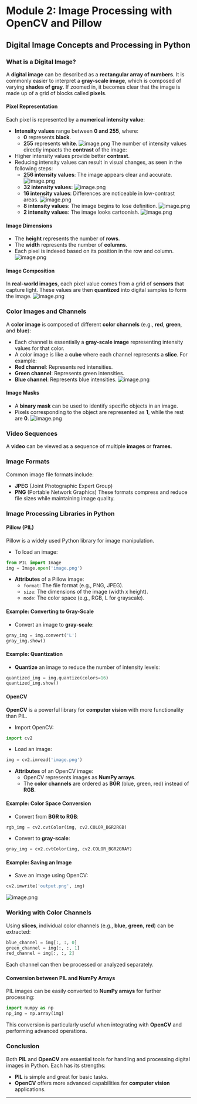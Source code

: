 

# Module 2: Image Processing with OpenCV and Pillow
## Digital Image Concepts and Processing in Python
### What is a Digital Image?
A **digital image** can be described as a **rectangular array of numbers**. It is commonly easier to interpret a **gray-scale image**, which is composed of varying **shades of gray**. If zoomed in, it becomes clear that the image is made up of a grid of blocks called **pixels**.
#### Pixel Representation
Each pixel is represented by a **numerical intensity value**:
- **Intensity values** range between **0 and 255**, where:
	- **0** represents **black**.
	- **255** represents **white**.
![image.png](https://prod-files-secure.s3.us-west-2.amazonaws.com/03e82b26-cccb-4906-bb56-adabcbdc0655/fa1bb4aa-313a-44c2-a7b3-7fa4a8432b08/image.png?X-Amz-Algorithm=AWS4-HMAC-SHA256&X-Amz-Content-Sha256=UNSIGNED-PAYLOAD&X-Amz-Credential=ASIAZI2LB466353DYTDO%2F20250201%2Fus-west-2%2Fs3%2Faws4_request&X-Amz-Date=20250201T071317Z&X-Amz-Expires=3600&X-Amz-Security-Token=IQoJb3JpZ2luX2VjEMf%2F%2F%2F%2F%2F%2F%2F%2F%2F%2FwEaCXVzLXdlc3QtMiJHMEUCIEYg1ZtR6%2BX4TU0r%2FmxHHTQ6AktbbjfEtllOdZDRhodXAiEA0W0EGi%2BI5i9xQEVhsUOUcs1uU%2BvHKc%2FZeQ7i7PEHbl8qiAQIz%2F%2F%2F%2F%2F%2F%2F%2F%2F%2F%2FARAAGgw2Mzc0MjMxODM4MDUiDDNrU7B9hkqD1viPoyrcA0mb0DC%2BpqgtNvhssee8FR9vs6x58PtGPrnMGRM2gyQLiWk6cofMP8xE1FRl5dZGcBME17Q92532oV3QXFlBm7jUpJtV%2F8cye%2BA02FO6zuUIvH0kQV7R0UNvHvrhguxHVF8q%2B4v7X9dye9mRPXdEOYEADwCuQadL%2BRZNZa0qKWGldHyqlVZkYn3y7opVQR71p%2Bo65gIzJIezzBaqGn%2F8l%2B5KhOfZH%2BzcET3L8onZvbFLBv0rTnTL4otn4SqjA9goqU4pC1aW2PQTJbqkzWDUbbW%2F4%2FDjvegtnQPg72rq%2Fcbi6JakEFR0Ejin74a3Ft9vPg4RqWR57vzGV37ZcYPnSxCI6yHrPDS2iyaU5gr25uF%2FMc1O71RpbS%2BrQ29JEj%2B2GYYXnIaXGf3ziN7s5YHgklmXElYV6RNbe0Bjv6jzZR6vifWcSqwQIZ%2BspY8tq02KGFbccfP6I8mg7gN5FS1BSVMUoPGDtxpgkRba2iyZ%2FH7KCFR7UwzYU1xoW%2BAJqumS%2FTLOrZ4ffSmgdWTVVbu8OVgkIdyMV77ZvTW%2FLpJkXN8ve%2FkmaLwvYh%2BYRhg%2BAEmASikKOCCr39SblaiBq1zyJqg%2Bxdjm5qEC%2FRq%2FUMuJ3FVpPyT%2FSlE26uup2h1CMPb59rwGOqUBEAOEoLn3z7B4kb3D1MsoHisLVHQi%2BGhowpgW%2Bf7opBU298x2d%2FwkiFTmdRz5rJXi%2FQ6LDmmcemxwL3heKxkvAJncmDTTmpU90tmOkrU75aeMxgaRAfdSekcPpoJ3JiWSRRpF86X0I5kx3g5vbqfPnZ9mJISdDBQWYiWDbt088kXlE9OHOK3pEftN3kvl94Fx7oQD5cye86G0n2YpSC9gYnkvUVff&X-Amz-Signature=fce97bf119ded730ff32b4605fdf0ec265f293b34e3efa781f5a5711cd4efa79&X-Amz-SignedHeaders=host&x-id=GetObject)
The number of intensity values directly impacts the **contrast** of the image:
- Higher intensity values provide better **contrast**.
- Reducing intensity values can result in visual changes, as seen in the following steps:
	- **256 intensity values**: The image appears clear and accurate.
![image.png](https://prod-files-secure.s3.us-west-2.amazonaws.com/03e82b26-cccb-4906-bb56-adabcbdc0655/0de7dfb4-99dc-4b87-8932-5165b3c3b775/image.png?X-Amz-Algorithm=AWS4-HMAC-SHA256&X-Amz-Content-Sha256=UNSIGNED-PAYLOAD&X-Amz-Credential=ASIAZI2LB4666YNUBLTF%2F20250201%2Fus-west-2%2Fs3%2Faws4_request&X-Amz-Date=20250201T071317Z&X-Amz-Expires=3600&X-Amz-Security-Token=IQoJb3JpZ2luX2VjEMf%2F%2F%2F%2F%2F%2F%2F%2F%2F%2FwEaCXVzLXdlc3QtMiJIMEYCIQC0lUwSo3z6cuKBbDSeh9vEc9ZdWwKw2x65IsNiyB5r8wIhANfSVQBjPGwfxj1PBmdy6PkNpipa1bZ8AcS8KTw5L7krKogECM%2F%2F%2F%2F%2F%2F%2F%2F%2F%2F%2FwEQABoMNjM3NDIzMTgzODA1IgzLE1ekQrUo5h4lHRYq3AMjH1OFIJIKZPL3i833IFhbx03JBwi9oCQm%2Bwf6hVgeZhc9l13V2cTpgGFsIenNOvBkhSeW3qB%2FWnsa7VAEDtQzgablr3we2RSc8nZj%2Bf4FDziFqFBIM%2FHm5d2i1EbLAoGBiCvUQCDCLb26piobuphw6IVz%2BD0ua7iauqDtpHLxpIYvEQOa0RXJPIzJ89kyjaZN%2FbjtTwKwYROw3bj%2BTXtpNl7M1KNmn7AKUQtJxetbdxjPFmn5Axy7O1Lk22uLUYZ93NdIWnsrE34JYsQUorjHwDf6Drcplkb7I4NF8Ur3kRRlJCPrMu9iQDzYk2u%2BXrdjKt8u8Y7UJzgjMejURiIaMfkXvp39tJVIIwU%2F8H3YAg8gUQmia3ZOuZtsaJkg%2BFGn%2BOgNtg%2FaQG7pRB0rjzOaeYUPqLDrZ3FXjEmzW0zqAbkWwf5Kcj0Qw5c9XnHprfdwrnag%2F6oZ44JD8m0xSctmzNz49MBixG5wxFXFc%2BqqThg0PLPM2AC%2FbWbW%2BV1NOwyAbrb%2B4tQ8PPGnZ80hHQUouF0jHY6roUKSw2fNpB4MKHkhzbLnkTuPqz0ABJgX%2FQgyohmhFhAMi7qSwHuh7BUjANVTtJSPvT%2FMddxfSLL7TzNXI3%2FkL3ZEd0vwKjC9%2Bfa8BjqkAR%2FXXMbPJSt6BtnTPBxSCGmGlMYKwggG1ZDq9iLjuzq%2FKasKxMKEr6xaNXMbbbMyxYYTrfntU13fqHPN05pv6dKUWdWhzYkxL23hhUnvrLyHeCfZm5Lvjb8ij3PXKKxcW3x8%2BwZKeKHkJoU5nN1F5lS0i8FN1VlYDKr8Q0y0sQp0qONWvZ4VSG6dnjF4%2FaetV0U6wG3psR35t3iHQqRK8iYAx0C4&X-Amz-Signature=48cf37c5fb460a40d5b221d27567c57e15cc46d0f469f0e7dc158b05b579ebe1&X-Amz-SignedHeaders=host&x-id=GetObject)
	- **32 intensity values:**
![image.png](https://prod-files-secure.s3.us-west-2.amazonaws.com/03e82b26-cccb-4906-bb56-adabcbdc0655/7eb81f08-b190-4c5a-ba2b-2a498a15b2c4/image.png?X-Amz-Algorithm=AWS4-HMAC-SHA256&X-Amz-Content-Sha256=UNSIGNED-PAYLOAD&X-Amz-Credential=ASIAZI2LB4666YNUBLTF%2F20250201%2Fus-west-2%2Fs3%2Faws4_request&X-Amz-Date=20250201T071317Z&X-Amz-Expires=3600&X-Amz-Security-Token=IQoJb3JpZ2luX2VjEMf%2F%2F%2F%2F%2F%2F%2F%2F%2F%2FwEaCXVzLXdlc3QtMiJIMEYCIQC0lUwSo3z6cuKBbDSeh9vEc9ZdWwKw2x65IsNiyB5r8wIhANfSVQBjPGwfxj1PBmdy6PkNpipa1bZ8AcS8KTw5L7krKogECM%2F%2F%2F%2F%2F%2F%2F%2F%2F%2F%2FwEQABoMNjM3NDIzMTgzODA1IgzLE1ekQrUo5h4lHRYq3AMjH1OFIJIKZPL3i833IFhbx03JBwi9oCQm%2Bwf6hVgeZhc9l13V2cTpgGFsIenNOvBkhSeW3qB%2FWnsa7VAEDtQzgablr3we2RSc8nZj%2Bf4FDziFqFBIM%2FHm5d2i1EbLAoGBiCvUQCDCLb26piobuphw6IVz%2BD0ua7iauqDtpHLxpIYvEQOa0RXJPIzJ89kyjaZN%2FbjtTwKwYROw3bj%2BTXtpNl7M1KNmn7AKUQtJxetbdxjPFmn5Axy7O1Lk22uLUYZ93NdIWnsrE34JYsQUorjHwDf6Drcplkb7I4NF8Ur3kRRlJCPrMu9iQDzYk2u%2BXrdjKt8u8Y7UJzgjMejURiIaMfkXvp39tJVIIwU%2F8H3YAg8gUQmia3ZOuZtsaJkg%2BFGn%2BOgNtg%2FaQG7pRB0rjzOaeYUPqLDrZ3FXjEmzW0zqAbkWwf5Kcj0Qw5c9XnHprfdwrnag%2F6oZ44JD8m0xSctmzNz49MBixG5wxFXFc%2BqqThg0PLPM2AC%2FbWbW%2BV1NOwyAbrb%2B4tQ8PPGnZ80hHQUouF0jHY6roUKSw2fNpB4MKHkhzbLnkTuPqz0ABJgX%2FQgyohmhFhAMi7qSwHuh7BUjANVTtJSPvT%2FMddxfSLL7TzNXI3%2FkL3ZEd0vwKjC9%2Bfa8BjqkAR%2FXXMbPJSt6BtnTPBxSCGmGlMYKwggG1ZDq9iLjuzq%2FKasKxMKEr6xaNXMbbbMyxYYTrfntU13fqHPN05pv6dKUWdWhzYkxL23hhUnvrLyHeCfZm5Lvjb8ij3PXKKxcW3x8%2BwZKeKHkJoU5nN1F5lS0i8FN1VlYDKr8Q0y0sQp0qONWvZ4VSG6dnjF4%2FaetV0U6wG3psR35t3iHQqRK8iYAx0C4&X-Amz-Signature=be3ffbca3082e80b20e32dc6e4bfdbdc4596ff4dcbf1ff78b4918b01e57b2c30&X-Amz-SignedHeaders=host&x-id=GetObject)
	- **16 intensity values**: Differences are noticeable in low-contrast areas.
![image.png](https://prod-files-secure.s3.us-west-2.amazonaws.com/03e82b26-cccb-4906-bb56-adabcbdc0655/6bf56d44-9a14-4b7b-98c2-1f00b8630f0c/image.png?X-Amz-Algorithm=AWS4-HMAC-SHA256&X-Amz-Content-Sha256=UNSIGNED-PAYLOAD&X-Amz-Credential=ASIAZI2LB4666YNUBLTF%2F20250201%2Fus-west-2%2Fs3%2Faws4_request&X-Amz-Date=20250201T071317Z&X-Amz-Expires=3600&X-Amz-Security-Token=IQoJb3JpZ2luX2VjEMf%2F%2F%2F%2F%2F%2F%2F%2F%2F%2FwEaCXVzLXdlc3QtMiJIMEYCIQC0lUwSo3z6cuKBbDSeh9vEc9ZdWwKw2x65IsNiyB5r8wIhANfSVQBjPGwfxj1PBmdy6PkNpipa1bZ8AcS8KTw5L7krKogECM%2F%2F%2F%2F%2F%2F%2F%2F%2F%2F%2FwEQABoMNjM3NDIzMTgzODA1IgzLE1ekQrUo5h4lHRYq3AMjH1OFIJIKZPL3i833IFhbx03JBwi9oCQm%2Bwf6hVgeZhc9l13V2cTpgGFsIenNOvBkhSeW3qB%2FWnsa7VAEDtQzgablr3we2RSc8nZj%2Bf4FDziFqFBIM%2FHm5d2i1EbLAoGBiCvUQCDCLb26piobuphw6IVz%2BD0ua7iauqDtpHLxpIYvEQOa0RXJPIzJ89kyjaZN%2FbjtTwKwYROw3bj%2BTXtpNl7M1KNmn7AKUQtJxetbdxjPFmn5Axy7O1Lk22uLUYZ93NdIWnsrE34JYsQUorjHwDf6Drcplkb7I4NF8Ur3kRRlJCPrMu9iQDzYk2u%2BXrdjKt8u8Y7UJzgjMejURiIaMfkXvp39tJVIIwU%2F8H3YAg8gUQmia3ZOuZtsaJkg%2BFGn%2BOgNtg%2FaQG7pRB0rjzOaeYUPqLDrZ3FXjEmzW0zqAbkWwf5Kcj0Qw5c9XnHprfdwrnag%2F6oZ44JD8m0xSctmzNz49MBixG5wxFXFc%2BqqThg0PLPM2AC%2FbWbW%2BV1NOwyAbrb%2B4tQ8PPGnZ80hHQUouF0jHY6roUKSw2fNpB4MKHkhzbLnkTuPqz0ABJgX%2FQgyohmhFhAMi7qSwHuh7BUjANVTtJSPvT%2FMddxfSLL7TzNXI3%2FkL3ZEd0vwKjC9%2Bfa8BjqkAR%2FXXMbPJSt6BtnTPBxSCGmGlMYKwggG1ZDq9iLjuzq%2FKasKxMKEr6xaNXMbbbMyxYYTrfntU13fqHPN05pv6dKUWdWhzYkxL23hhUnvrLyHeCfZm5Lvjb8ij3PXKKxcW3x8%2BwZKeKHkJoU5nN1F5lS0i8FN1VlYDKr8Q0y0sQp0qONWvZ4VSG6dnjF4%2FaetV0U6wG3psR35t3iHQqRK8iYAx0C4&X-Amz-Signature=68523a84fc5bf170338ef91b595284b34daf0ef91a21f2db9a9681f8b672c022&X-Amz-SignedHeaders=host&x-id=GetObject)
	- **8 intensity values**: The image begins to lose definition.
![image.png](https://prod-files-secure.s3.us-west-2.amazonaws.com/03e82b26-cccb-4906-bb56-adabcbdc0655/cca05878-ca1a-43e0-8bec-1d146756f9ae/image.png?X-Amz-Algorithm=AWS4-HMAC-SHA256&X-Amz-Content-Sha256=UNSIGNED-PAYLOAD&X-Amz-Credential=ASIAZI2LB4666YNUBLTF%2F20250201%2Fus-west-2%2Fs3%2Faws4_request&X-Amz-Date=20250201T071317Z&X-Amz-Expires=3600&X-Amz-Security-Token=IQoJb3JpZ2luX2VjEMf%2F%2F%2F%2F%2F%2F%2F%2F%2F%2FwEaCXVzLXdlc3QtMiJIMEYCIQC0lUwSo3z6cuKBbDSeh9vEc9ZdWwKw2x65IsNiyB5r8wIhANfSVQBjPGwfxj1PBmdy6PkNpipa1bZ8AcS8KTw5L7krKogECM%2F%2F%2F%2F%2F%2F%2F%2F%2F%2F%2FwEQABoMNjM3NDIzMTgzODA1IgzLE1ekQrUo5h4lHRYq3AMjH1OFIJIKZPL3i833IFhbx03JBwi9oCQm%2Bwf6hVgeZhc9l13V2cTpgGFsIenNOvBkhSeW3qB%2FWnsa7VAEDtQzgablr3we2RSc8nZj%2Bf4FDziFqFBIM%2FHm5d2i1EbLAoGBiCvUQCDCLb26piobuphw6IVz%2BD0ua7iauqDtpHLxpIYvEQOa0RXJPIzJ89kyjaZN%2FbjtTwKwYROw3bj%2BTXtpNl7M1KNmn7AKUQtJxetbdxjPFmn5Axy7O1Lk22uLUYZ93NdIWnsrE34JYsQUorjHwDf6Drcplkb7I4NF8Ur3kRRlJCPrMu9iQDzYk2u%2BXrdjKt8u8Y7UJzgjMejURiIaMfkXvp39tJVIIwU%2F8H3YAg8gUQmia3ZOuZtsaJkg%2BFGn%2BOgNtg%2FaQG7pRB0rjzOaeYUPqLDrZ3FXjEmzW0zqAbkWwf5Kcj0Qw5c9XnHprfdwrnag%2F6oZ44JD8m0xSctmzNz49MBixG5wxFXFc%2BqqThg0PLPM2AC%2FbWbW%2BV1NOwyAbrb%2B4tQ8PPGnZ80hHQUouF0jHY6roUKSw2fNpB4MKHkhzbLnkTuPqz0ABJgX%2FQgyohmhFhAMi7qSwHuh7BUjANVTtJSPvT%2FMddxfSLL7TzNXI3%2FkL3ZEd0vwKjC9%2Bfa8BjqkAR%2FXXMbPJSt6BtnTPBxSCGmGlMYKwggG1ZDq9iLjuzq%2FKasKxMKEr6xaNXMbbbMyxYYTrfntU13fqHPN05pv6dKUWdWhzYkxL23hhUnvrLyHeCfZm5Lvjb8ij3PXKKxcW3x8%2BwZKeKHkJoU5nN1F5lS0i8FN1VlYDKr8Q0y0sQp0qONWvZ4VSG6dnjF4%2FaetV0U6wG3psR35t3iHQqRK8iYAx0C4&X-Amz-Signature=709197a580ca3f5c45181b6fe41bfc49740d581226ab9b9c50ea92001b53c11c&X-Amz-SignedHeaders=host&x-id=GetObject)
	- **2 intensity values**: The image looks cartoonish.
![image.png](https://prod-files-secure.s3.us-west-2.amazonaws.com/03e82b26-cccb-4906-bb56-adabcbdc0655/12da64d7-6b97-44e0-bc2c-52b9c47ce212/image.png?X-Amz-Algorithm=AWS4-HMAC-SHA256&X-Amz-Content-Sha256=UNSIGNED-PAYLOAD&X-Amz-Credential=ASIAZI2LB4666YNUBLTF%2F20250201%2Fus-west-2%2Fs3%2Faws4_request&X-Amz-Date=20250201T071317Z&X-Amz-Expires=3600&X-Amz-Security-Token=IQoJb3JpZ2luX2VjEMf%2F%2F%2F%2F%2F%2F%2F%2F%2F%2FwEaCXVzLXdlc3QtMiJIMEYCIQC0lUwSo3z6cuKBbDSeh9vEc9ZdWwKw2x65IsNiyB5r8wIhANfSVQBjPGwfxj1PBmdy6PkNpipa1bZ8AcS8KTw5L7krKogECM%2F%2F%2F%2F%2F%2F%2F%2F%2F%2F%2FwEQABoMNjM3NDIzMTgzODA1IgzLE1ekQrUo5h4lHRYq3AMjH1OFIJIKZPL3i833IFhbx03JBwi9oCQm%2Bwf6hVgeZhc9l13V2cTpgGFsIenNOvBkhSeW3qB%2FWnsa7VAEDtQzgablr3we2RSc8nZj%2Bf4FDziFqFBIM%2FHm5d2i1EbLAoGBiCvUQCDCLb26piobuphw6IVz%2BD0ua7iauqDtpHLxpIYvEQOa0RXJPIzJ89kyjaZN%2FbjtTwKwYROw3bj%2BTXtpNl7M1KNmn7AKUQtJxetbdxjPFmn5Axy7O1Lk22uLUYZ93NdIWnsrE34JYsQUorjHwDf6Drcplkb7I4NF8Ur3kRRlJCPrMu9iQDzYk2u%2BXrdjKt8u8Y7UJzgjMejURiIaMfkXvp39tJVIIwU%2F8H3YAg8gUQmia3ZOuZtsaJkg%2BFGn%2BOgNtg%2FaQG7pRB0rjzOaeYUPqLDrZ3FXjEmzW0zqAbkWwf5Kcj0Qw5c9XnHprfdwrnag%2F6oZ44JD8m0xSctmzNz49MBixG5wxFXFc%2BqqThg0PLPM2AC%2FbWbW%2BV1NOwyAbrb%2B4tQ8PPGnZ80hHQUouF0jHY6roUKSw2fNpB4MKHkhzbLnkTuPqz0ABJgX%2FQgyohmhFhAMi7qSwHuh7BUjANVTtJSPvT%2FMddxfSLL7TzNXI3%2FkL3ZEd0vwKjC9%2Bfa8BjqkAR%2FXXMbPJSt6BtnTPBxSCGmGlMYKwggG1ZDq9iLjuzq%2FKasKxMKEr6xaNXMbbbMyxYYTrfntU13fqHPN05pv6dKUWdWhzYkxL23hhUnvrLyHeCfZm5Lvjb8ij3PXKKxcW3x8%2BwZKeKHkJoU5nN1F5lS0i8FN1VlYDKr8Q0y0sQp0qONWvZ4VSG6dnjF4%2FaetV0U6wG3psR35t3iHQqRK8iYAx0C4&X-Amz-Signature=6bf07ad2204dc887cdc6d6541bb22b38671c6c6512c241c085cf4bc97219930f&X-Amz-SignedHeaders=host&x-id=GetObject)
#### Image Dimensions
- The **height** represents the number of **rows**.
- The **width** represents the number of **columns**.
- Each pixel is indexed based on its position in the row and column.
![image.png](https://prod-files-secure.s3.us-west-2.amazonaws.com/03e82b26-cccb-4906-bb56-adabcbdc0655/ff056335-e79e-4491-b508-30cd45b6c194/image.png?X-Amz-Algorithm=AWS4-HMAC-SHA256&X-Amz-Content-Sha256=UNSIGNED-PAYLOAD&X-Amz-Credential=ASIAZI2LB466353DYTDO%2F20250201%2Fus-west-2%2Fs3%2Faws4_request&X-Amz-Date=20250201T071317Z&X-Amz-Expires=3600&X-Amz-Security-Token=IQoJb3JpZ2luX2VjEMf%2F%2F%2F%2F%2F%2F%2F%2F%2F%2FwEaCXVzLXdlc3QtMiJHMEUCIEYg1ZtR6%2BX4TU0r%2FmxHHTQ6AktbbjfEtllOdZDRhodXAiEA0W0EGi%2BI5i9xQEVhsUOUcs1uU%2BvHKc%2FZeQ7i7PEHbl8qiAQIz%2F%2F%2F%2F%2F%2F%2F%2F%2F%2F%2FARAAGgw2Mzc0MjMxODM4MDUiDDNrU7B9hkqD1viPoyrcA0mb0DC%2BpqgtNvhssee8FR9vs6x58PtGPrnMGRM2gyQLiWk6cofMP8xE1FRl5dZGcBME17Q92532oV3QXFlBm7jUpJtV%2F8cye%2BA02FO6zuUIvH0kQV7R0UNvHvrhguxHVF8q%2B4v7X9dye9mRPXdEOYEADwCuQadL%2BRZNZa0qKWGldHyqlVZkYn3y7opVQR71p%2Bo65gIzJIezzBaqGn%2F8l%2B5KhOfZH%2BzcET3L8onZvbFLBv0rTnTL4otn4SqjA9goqU4pC1aW2PQTJbqkzWDUbbW%2F4%2FDjvegtnQPg72rq%2Fcbi6JakEFR0Ejin74a3Ft9vPg4RqWR57vzGV37ZcYPnSxCI6yHrPDS2iyaU5gr25uF%2FMc1O71RpbS%2BrQ29JEj%2B2GYYXnIaXGf3ziN7s5YHgklmXElYV6RNbe0Bjv6jzZR6vifWcSqwQIZ%2BspY8tq02KGFbccfP6I8mg7gN5FS1BSVMUoPGDtxpgkRba2iyZ%2FH7KCFR7UwzYU1xoW%2BAJqumS%2FTLOrZ4ffSmgdWTVVbu8OVgkIdyMV77ZvTW%2FLpJkXN8ve%2FkmaLwvYh%2BYRhg%2BAEmASikKOCCr39SblaiBq1zyJqg%2Bxdjm5qEC%2FRq%2FUMuJ3FVpPyT%2FSlE26uup2h1CMPb59rwGOqUBEAOEoLn3z7B4kb3D1MsoHisLVHQi%2BGhowpgW%2Bf7opBU298x2d%2FwkiFTmdRz5rJXi%2FQ6LDmmcemxwL3heKxkvAJncmDTTmpU90tmOkrU75aeMxgaRAfdSekcPpoJ3JiWSRRpF86X0I5kx3g5vbqfPnZ9mJISdDBQWYiWDbt088kXlE9OHOK3pEftN3kvl94Fx7oQD5cye86G0n2YpSC9gYnkvUVff&X-Amz-Signature=5b1ae8c800e65f8d37d8a35d03aeaf19b9a643c6fa47111fc0f10f5c411a18be&X-Amz-SignedHeaders=host&x-id=GetObject)
#### Image Composition
In **real-world images**, each pixel value comes from a grid of **sensors** that capture light. These values are then **quantized** into digital samples to form the image.
![image.png](https://prod-files-secure.s3.us-west-2.amazonaws.com/03e82b26-cccb-4906-bb56-adabcbdc0655/0c721ea0-409b-4d32-b630-a00d6f170d18/image.png?X-Amz-Algorithm=AWS4-HMAC-SHA256&X-Amz-Content-Sha256=UNSIGNED-PAYLOAD&X-Amz-Credential=ASIAZI2LB466353DYTDO%2F20250201%2Fus-west-2%2Fs3%2Faws4_request&X-Amz-Date=20250201T071317Z&X-Amz-Expires=3600&X-Amz-Security-Token=IQoJb3JpZ2luX2VjEMf%2F%2F%2F%2F%2F%2F%2F%2F%2F%2FwEaCXVzLXdlc3QtMiJHMEUCIEYg1ZtR6%2BX4TU0r%2FmxHHTQ6AktbbjfEtllOdZDRhodXAiEA0W0EGi%2BI5i9xQEVhsUOUcs1uU%2BvHKc%2FZeQ7i7PEHbl8qiAQIz%2F%2F%2F%2F%2F%2F%2F%2F%2F%2F%2FARAAGgw2Mzc0MjMxODM4MDUiDDNrU7B9hkqD1viPoyrcA0mb0DC%2BpqgtNvhssee8FR9vs6x58PtGPrnMGRM2gyQLiWk6cofMP8xE1FRl5dZGcBME17Q92532oV3QXFlBm7jUpJtV%2F8cye%2BA02FO6zuUIvH0kQV7R0UNvHvrhguxHVF8q%2B4v7X9dye9mRPXdEOYEADwCuQadL%2BRZNZa0qKWGldHyqlVZkYn3y7opVQR71p%2Bo65gIzJIezzBaqGn%2F8l%2B5KhOfZH%2BzcET3L8onZvbFLBv0rTnTL4otn4SqjA9goqU4pC1aW2PQTJbqkzWDUbbW%2F4%2FDjvegtnQPg72rq%2Fcbi6JakEFR0Ejin74a3Ft9vPg4RqWR57vzGV37ZcYPnSxCI6yHrPDS2iyaU5gr25uF%2FMc1O71RpbS%2BrQ29JEj%2B2GYYXnIaXGf3ziN7s5YHgklmXElYV6RNbe0Bjv6jzZR6vifWcSqwQIZ%2BspY8tq02KGFbccfP6I8mg7gN5FS1BSVMUoPGDtxpgkRba2iyZ%2FH7KCFR7UwzYU1xoW%2BAJqumS%2FTLOrZ4ffSmgdWTVVbu8OVgkIdyMV77ZvTW%2FLpJkXN8ve%2FkmaLwvYh%2BYRhg%2BAEmASikKOCCr39SblaiBq1zyJqg%2Bxdjm5qEC%2FRq%2FUMuJ3FVpPyT%2FSlE26uup2h1CMPb59rwGOqUBEAOEoLn3z7B4kb3D1MsoHisLVHQi%2BGhowpgW%2Bf7opBU298x2d%2FwkiFTmdRz5rJXi%2FQ6LDmmcemxwL3heKxkvAJncmDTTmpU90tmOkrU75aeMxgaRAfdSekcPpoJ3JiWSRRpF86X0I5kx3g5vbqfPnZ9mJISdDBQWYiWDbt088kXlE9OHOK3pEftN3kvl94Fx7oQD5cye86G0n2YpSC9gYnkvUVff&X-Amz-Signature=af0c84fb43742e2c630ac6be8f0c05b31b598c3c579073fb0fb2a7e4ba0a922e&X-Amz-SignedHeaders=host&x-id=GetObject)
### Color Images and Channels
A **color image** is composed of different **color channels** (e.g., **red**, **green**, and **blue**):
- Each channel is essentially a **gray-scale image** representing intensity values for that color.
- A color image is like a **cube** where each channel represents a **slice**.
For example:
- **Red channel**: Represents red intensities.
- **Green channel**: Represents green intensities.
- **Blue channel**: Represents blue intensities.
![image.png](https://prod-files-secure.s3.us-west-2.amazonaws.com/03e82b26-cccb-4906-bb56-adabcbdc0655/c0cc17c9-842f-413f-82e8-f3f44278cf74/image.png?X-Amz-Algorithm=AWS4-HMAC-SHA256&X-Amz-Content-Sha256=UNSIGNED-PAYLOAD&X-Amz-Credential=ASIAZI2LB466353DYTDO%2F20250201%2Fus-west-2%2Fs3%2Faws4_request&X-Amz-Date=20250201T071317Z&X-Amz-Expires=3600&X-Amz-Security-Token=IQoJb3JpZ2luX2VjEMf%2F%2F%2F%2F%2F%2F%2F%2F%2F%2FwEaCXVzLXdlc3QtMiJHMEUCIEYg1ZtR6%2BX4TU0r%2FmxHHTQ6AktbbjfEtllOdZDRhodXAiEA0W0EGi%2BI5i9xQEVhsUOUcs1uU%2BvHKc%2FZeQ7i7PEHbl8qiAQIz%2F%2F%2F%2F%2F%2F%2F%2F%2F%2F%2FARAAGgw2Mzc0MjMxODM4MDUiDDNrU7B9hkqD1viPoyrcA0mb0DC%2BpqgtNvhssee8FR9vs6x58PtGPrnMGRM2gyQLiWk6cofMP8xE1FRl5dZGcBME17Q92532oV3QXFlBm7jUpJtV%2F8cye%2BA02FO6zuUIvH0kQV7R0UNvHvrhguxHVF8q%2B4v7X9dye9mRPXdEOYEADwCuQadL%2BRZNZa0qKWGldHyqlVZkYn3y7opVQR71p%2Bo65gIzJIezzBaqGn%2F8l%2B5KhOfZH%2BzcET3L8onZvbFLBv0rTnTL4otn4SqjA9goqU4pC1aW2PQTJbqkzWDUbbW%2F4%2FDjvegtnQPg72rq%2Fcbi6JakEFR0Ejin74a3Ft9vPg4RqWR57vzGV37ZcYPnSxCI6yHrPDS2iyaU5gr25uF%2FMc1O71RpbS%2BrQ29JEj%2B2GYYXnIaXGf3ziN7s5YHgklmXElYV6RNbe0Bjv6jzZR6vifWcSqwQIZ%2BspY8tq02KGFbccfP6I8mg7gN5FS1BSVMUoPGDtxpgkRba2iyZ%2FH7KCFR7UwzYU1xoW%2BAJqumS%2FTLOrZ4ffSmgdWTVVbu8OVgkIdyMV77ZvTW%2FLpJkXN8ve%2FkmaLwvYh%2BYRhg%2BAEmASikKOCCr39SblaiBq1zyJqg%2Bxdjm5qEC%2FRq%2FUMuJ3FVpPyT%2FSlE26uup2h1CMPb59rwGOqUBEAOEoLn3z7B4kb3D1MsoHisLVHQi%2BGhowpgW%2Bf7opBU298x2d%2FwkiFTmdRz5rJXi%2FQ6LDmmcemxwL3heKxkvAJncmDTTmpU90tmOkrU75aeMxgaRAfdSekcPpoJ3JiWSRRpF86X0I5kx3g5vbqfPnZ9mJISdDBQWYiWDbt088kXlE9OHOK3pEftN3kvl94Fx7oQD5cye86G0n2YpSC9gYnkvUVff&X-Amz-Signature=6650f8b9cc98567e9488b777d6ae89301dd6c96720dae7192c77f67c66e96beb&X-Amz-SignedHeaders=host&x-id=GetObject)
#### Image Masks
- A **binary mask** can be used to identify specific objects in an image.
- Pixels corresponding to the object are represented as **1**, while the rest are **0**.
![image.png](https://prod-files-secure.s3.us-west-2.amazonaws.com/03e82b26-cccb-4906-bb56-adabcbdc0655/667eab4d-d19d-4618-81d0-663b6beb002c/image.png?X-Amz-Algorithm=AWS4-HMAC-SHA256&X-Amz-Content-Sha256=UNSIGNED-PAYLOAD&X-Amz-Credential=ASIAZI2LB466353DYTDO%2F20250201%2Fus-west-2%2Fs3%2Faws4_request&X-Amz-Date=20250201T071317Z&X-Amz-Expires=3600&X-Amz-Security-Token=IQoJb3JpZ2luX2VjEMf%2F%2F%2F%2F%2F%2F%2F%2F%2F%2FwEaCXVzLXdlc3QtMiJHMEUCIEYg1ZtR6%2BX4TU0r%2FmxHHTQ6AktbbjfEtllOdZDRhodXAiEA0W0EGi%2BI5i9xQEVhsUOUcs1uU%2BvHKc%2FZeQ7i7PEHbl8qiAQIz%2F%2F%2F%2F%2F%2F%2F%2F%2F%2F%2FARAAGgw2Mzc0MjMxODM4MDUiDDNrU7B9hkqD1viPoyrcA0mb0DC%2BpqgtNvhssee8FR9vs6x58PtGPrnMGRM2gyQLiWk6cofMP8xE1FRl5dZGcBME17Q92532oV3QXFlBm7jUpJtV%2F8cye%2BA02FO6zuUIvH0kQV7R0UNvHvrhguxHVF8q%2B4v7X9dye9mRPXdEOYEADwCuQadL%2BRZNZa0qKWGldHyqlVZkYn3y7opVQR71p%2Bo65gIzJIezzBaqGn%2F8l%2B5KhOfZH%2BzcET3L8onZvbFLBv0rTnTL4otn4SqjA9goqU4pC1aW2PQTJbqkzWDUbbW%2F4%2FDjvegtnQPg72rq%2Fcbi6JakEFR0Ejin74a3Ft9vPg4RqWR57vzGV37ZcYPnSxCI6yHrPDS2iyaU5gr25uF%2FMc1O71RpbS%2BrQ29JEj%2B2GYYXnIaXGf3ziN7s5YHgklmXElYV6RNbe0Bjv6jzZR6vifWcSqwQIZ%2BspY8tq02KGFbccfP6I8mg7gN5FS1BSVMUoPGDtxpgkRba2iyZ%2FH7KCFR7UwzYU1xoW%2BAJqumS%2FTLOrZ4ffSmgdWTVVbu8OVgkIdyMV77ZvTW%2FLpJkXN8ve%2FkmaLwvYh%2BYRhg%2BAEmASikKOCCr39SblaiBq1zyJqg%2Bxdjm5qEC%2FRq%2FUMuJ3FVpPyT%2FSlE26uup2h1CMPb59rwGOqUBEAOEoLn3z7B4kb3D1MsoHisLVHQi%2BGhowpgW%2Bf7opBU298x2d%2FwkiFTmdRz5rJXi%2FQ6LDmmcemxwL3heKxkvAJncmDTTmpU90tmOkrU75aeMxgaRAfdSekcPpoJ3JiWSRRpF86X0I5kx3g5vbqfPnZ9mJISdDBQWYiWDbt088kXlE9OHOK3pEftN3kvl94Fx7oQD5cye86G0n2YpSC9gYnkvUVff&X-Amz-Signature=c2beaf90d6ec3ece6aaf28731e93c461d376915964289fbf9acad9d2485cbc2a&X-Amz-SignedHeaders=host&x-id=GetObject)
### Video Sequences
A **video** can be viewed as a sequence of multiple **images** or **frames**.
### Image Formats
Common image file formats include:
- **JPEG** (Joint Photographic Expert Group)
- **PNG** (Portable Network Graphics)
These formats compress and reduce file sizes while maintaining image quality.
### Image Processing Libraries in Python
#### Pillow (PIL)
Pillow is a widely used Python library for image manipulation.
- To load an image:
```python
from PIL import Image
img = Image.open('image.png')
```
- **Attributes** of a Pillow image:
	- `format`: The file format (e.g., PNG, JPEG).
	- `size`: The dimensions of the image (width x height).
	- `mode`: The color space (e.g., RGB, L for grayscale).
#### Example: Converting to Gray-Scale
- Convert an image to **gray-scale**:
```python
gray_img = img.convert('L')
gray_img.show()
```
#### Example: Quantization
- **Quantize** an image to reduce the number of intensity levels:
```python
quantized_img = img.quantize(colors=16)
quantized_img.show()
```
#### OpenCV
**OpenCV** is a powerful library for **computer vision** with more functionality than PIL.
- Import OpenCV:
```python
import cv2
```
- Load an image:
```python
img = cv2.imread('image.png')
```
- **Attributes** of an OpenCV image:
	- OpenCV represents images as **NumPy arrays**.
	- The **color channels** are ordered as **BGR** (blue, green, red) instead of **RGB**.
#### Example: Color Space Conversion
- Convert from **BGR to RGB**:
```python
rgb_img = cv2.cvtColor(img, cv2.COLOR_BGR2RGB)
```
- Convert to **gray-scale**:
```python
gray_img = cv2.cvtColor(img, cv2.COLOR_BGR2GRAY)
```
#### Example: Saving an Image
- Save an image using OpenCV:
```python
cv2.imwrite('output.png', img)
```
![image.png](https://prod-files-secure.s3.us-west-2.amazonaws.com/03e82b26-cccb-4906-bb56-adabcbdc0655/25fcc977-54ea-484c-997e-9b6bd016f347/image.png?X-Amz-Algorithm=AWS4-HMAC-SHA256&X-Amz-Content-Sha256=UNSIGNED-PAYLOAD&X-Amz-Credential=ASIAZI2LB466353DYTDO%2F20250201%2Fus-west-2%2Fs3%2Faws4_request&X-Amz-Date=20250201T071317Z&X-Amz-Expires=3600&X-Amz-Security-Token=IQoJb3JpZ2luX2VjEMf%2F%2F%2F%2F%2F%2F%2F%2F%2F%2FwEaCXVzLXdlc3QtMiJHMEUCIEYg1ZtR6%2BX4TU0r%2FmxHHTQ6AktbbjfEtllOdZDRhodXAiEA0W0EGi%2BI5i9xQEVhsUOUcs1uU%2BvHKc%2FZeQ7i7PEHbl8qiAQIz%2F%2F%2F%2F%2F%2F%2F%2F%2F%2F%2FARAAGgw2Mzc0MjMxODM4MDUiDDNrU7B9hkqD1viPoyrcA0mb0DC%2BpqgtNvhssee8FR9vs6x58PtGPrnMGRM2gyQLiWk6cofMP8xE1FRl5dZGcBME17Q92532oV3QXFlBm7jUpJtV%2F8cye%2BA02FO6zuUIvH0kQV7R0UNvHvrhguxHVF8q%2B4v7X9dye9mRPXdEOYEADwCuQadL%2BRZNZa0qKWGldHyqlVZkYn3y7opVQR71p%2Bo65gIzJIezzBaqGn%2F8l%2B5KhOfZH%2BzcET3L8onZvbFLBv0rTnTL4otn4SqjA9goqU4pC1aW2PQTJbqkzWDUbbW%2F4%2FDjvegtnQPg72rq%2Fcbi6JakEFR0Ejin74a3Ft9vPg4RqWR57vzGV37ZcYPnSxCI6yHrPDS2iyaU5gr25uF%2FMc1O71RpbS%2BrQ29JEj%2B2GYYXnIaXGf3ziN7s5YHgklmXElYV6RNbe0Bjv6jzZR6vifWcSqwQIZ%2BspY8tq02KGFbccfP6I8mg7gN5FS1BSVMUoPGDtxpgkRba2iyZ%2FH7KCFR7UwzYU1xoW%2BAJqumS%2FTLOrZ4ffSmgdWTVVbu8OVgkIdyMV77ZvTW%2FLpJkXN8ve%2FkmaLwvYh%2BYRhg%2BAEmASikKOCCr39SblaiBq1zyJqg%2Bxdjm5qEC%2FRq%2FUMuJ3FVpPyT%2FSlE26uup2h1CMPb59rwGOqUBEAOEoLn3z7B4kb3D1MsoHisLVHQi%2BGhowpgW%2Bf7opBU298x2d%2FwkiFTmdRz5rJXi%2FQ6LDmmcemxwL3heKxkvAJncmDTTmpU90tmOkrU75aeMxgaRAfdSekcPpoJ3JiWSRRpF86X0I5kx3g5vbqfPnZ9mJISdDBQWYiWDbt088kXlE9OHOK3pEftN3kvl94Fx7oQD5cye86G0n2YpSC9gYnkvUVff&X-Amz-Signature=735653a538bbafda02c4010367fb4c4bfec3acb94486174a0760d853b360970b&X-Amz-SignedHeaders=host&x-id=GetObject)
### Working with Color Channels
Using **slices**, individual color channels (e.g., **blue**, **green**, **red**) can be extracted:
```python
blue_channel = img[:, :, 0]
green_channel = img[:, :, 1]
red_channel = img[:, :, 2]
```
Each channel can then be processed or analyzed separately.
#### Conversion between PIL and NumPy Arrays
PIL images can be easily converted to **NumPy arrays** for further processing:
```python
import numpy as np
np_img = np.array(img)
```
This conversion is particularly useful when integrating with **OpenCV** and performing advanced operations.
### Conclusion
Both **PIL** and **OpenCV** are essential tools for handling and processing digital images in Python. Each has its strengths:
- **PIL** is simple and great for basic tasks.
- **OpenCV** offers more advanced capabilities for **computer vision** applications.
___


